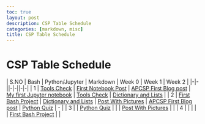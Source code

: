 ```yaml
---
toc: true
layout: post
description: CSP Table Schedule
categories: [markdown, misc]
title: CSP Table Schedule
---
```


# CSP Table Schedule 
| S.NO | Bash | Python/Jupyter | Markdown | Week 0 | Week 1 | Week 2 |
|-|-||-|-||-|-|
| 1 | [Tools Check](https://firestorm0986.github.io/CSPrepository2/bash/week-1/2022/08/28/Tool-checks.html) | [First Notebook Post](https://firestorm0986.github.io/CSPrepository2/python/week-0/2022/08/22/My-first-Jupiternotebook.html) | [APCSP First Blog post](https://firestorm0986.github.io/CSPrepository2/markdown/week-0/2022/08/21/My-First-Blog-Post.html) | [My first Jupyter notebook](https://firestorm0986.github.io/CSPrepository2/python/week-0/2022/08/22/My-first-Jupiternotebook.html) | [Tools Check](https://firestorm0986.github.io/CSPrepository2/bash/week-1/2022/08/28/Tool-checks.html) | [Dictionary and Lists](https://firestorm0986.github.io/CSPrepository2/python/week-2/2022/08/30/dictionaries-and-other.html) |
| 2 | [First Bash Project](https://firestorm0986.github.io/CSPrepository2/bash/week-1/2022/08/22/Bash.html) | [Dictionary and Lists](https://firestorm0986.github.io/CSPrepository2/python/week-2/2022/08/30/dictionaries-and-other.html) | [Post With Pictures](https://firestorm0986.github.io/CSPrepository2/markdoen/week-1/2022/08/26/Post-With-Pictures.html) | [APCSP First Blog post](https://firestorm0986.github.io/CSPrepository2/markdown/week-0/2022/08/21/My-First-Blog-Post.html) | [Python Quiz](https://firestorm0986.github.io/CSPrepository2/python/week-1/2022/08/28/Python-Quiz.html) | - |
| 3 |  | [Python Quiz](https://firestorm0986.github.io/CSPrepository2/python/week-1/2022/08/28/Python-Quiz.html) |  |  | [Post With Pictures](https://firestorm0986.github.io/CSPrepository2/markdoen/week-1/2022/08/26/Post-With-Pictures.html) |  |
| 4 |  |  |  |  | [First Bash Project](https://firestorm0986.github.io/CSPrepository2/bash/week-1/2022/08/22/Bash.html) |  |
